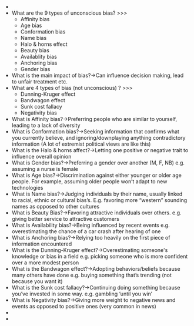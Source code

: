 - 
- What are the 9 types of unconscious bias? >>>
    - Affinity bias
    - Age bias
    - Conformation bias
    - Name bias
    - Halo & horns effect
    - Beauty bias
    - Availablity bias
    - Anchoring bias
    - Gender bias
- What is the main impact of bias?→Can influence decision making, lead to unfair treatment etc.
- What are 4 types of bias (not unconscious) ? >>>
    - Dunning-Kruger effect  
    - Bandwagon effect  
    - Sunk cost fallacy  
    - Negativity bias  
- What is Affinity bias?→Preferring people who are similar to yourself, leading to a lack of diversity
- What is Conformation bias?→Seeking information that confirms what you currently believe, and ignoring/downplaying anything contradictory information (A lot of extremist political views are like this)
- What is the Halo & horns affect?→Letting one positive or negative trait to influence overall opinion
- What is Gender bias?→Preferring a gender over another (M, F, NB) e.g. assuming a nurse is female
- What is Age bias?→Discrimination against either younger or older age people. For example, assuming older people won’t adapt to new technologies
- What is Name bias?→Judging individuals by their name, usually linked to racial, ethnic or cultural bias’s. E.g. favoring more “western” sounding names as opposed to other cultures
- What is Beauty Bias?→Favoring attractive individuals over others. e.g. giving better service to attractive customers
- What is Availability bias?→Being influenced by recent events e.g. overestimating the chance of a car crash after hearing of one
- What is Anchoring bias?→Relying too heavily on the first piece of information encountered
- What is the Dunning-Kruger effect?→Overestimating someone's knowledge or bias in a field e.g. picking someone who is more confident over a more  modest person
- What is the Bandwagon effect?→Adopting behaviors/beliefs because many others have done e.g. buying something that’s trending (not because you want it)
- What is the Sunk cost fallacy?→Continuing doing something because you’ve invested in some way. e.g. gambling ‘until you win’
- What is Negativity bias?→Giving more weight to negative news and events as opposed to positive ones (very common in news)
- 
- 
